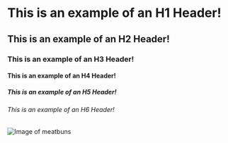# This is an example of an H1 Header!
## This is an example of an H2 Header!
### This is an example of an H3 Header!
#### This is an example of an H4 Header!
##### This is an example of an H5 Header!
###### This is an example of an H6 Header!

![Image of meatbuns](https://img.youtube.com/vi/92bBOPZAtgY/hqdefault.jpg)
